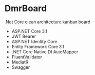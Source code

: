 # DmrBoard
.Net Core clean architecture kanban board

- ASP.NET Core 3.1  
- JWT Bearer 
- ASP.NET Identity Core 
- Entity Framework Core 3.1 
- .NET Core Native DI AutoMapper 
- FluentValidator 
- MediatR 
- Swagger
